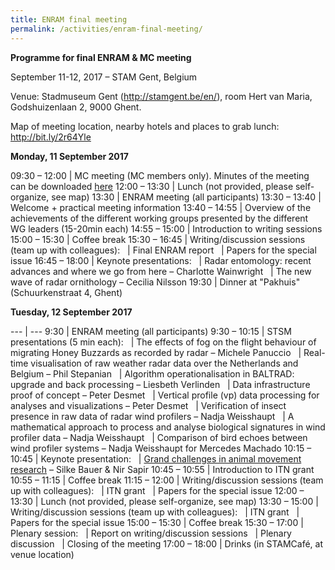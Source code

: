 ```yaml
---
title: ENRAM final meeting
permalink: /activities/enram-final-meeting/
---
```


<style>
  .table td:first-of-type {
    width: 20%;
  }
</style>

**Programme for final ENRAM & MC meeting**

September 11-12, 2017 – STAM Gent, Belgium

Venue: Stadmuseum Gent (<http://stamgent.be/en/>), room Hert van Maria, Godshuizenlaan 2, 9000 Ghent.

Map of meeting location, nearby hotels and places to grab lunch: <http://bit.ly/2r64Yle>

**Monday, 11 September 2017**

09:30 – 12:00 | MC meeting (MC members only). Minutes of the meeting can be downloaded [here](/assets/documents/Cost-Action-ES1305_minutes-of-Ghent-MC-meeting_Sep-2017.pdf)
12:00 – 13:30 | Lunch (not provided, please self-organize, see map)
13:30 | ENRAM meeting (all participants)
13:30 – 13:40 | Welcome + practical meeting information
13:40 – 14:55 | Overview of the achievements of the different working groups presented by the different WG leaders (15-20min each)
14:55 – 15:00 | Introduction to writing sessions
15:00 – 15:30 | Coffee break
15:30 – 16:45 | Writing/discussion sessions (team up with colleagues):
&nbsp; | Final ENRAM report
&nbsp; | Papers for the special issue
16:45 – 18:00 | Keynote presentations:
&nbsp; | Radar entomology: recent advances and where we go from here – Charlotte Wainwright
&nbsp; | The new wave of radar ornithology – Cecilia Nilsson
19:30 | Dinner at "Pakhuis" (Schuurkenstraat 4, Ghent)

**Tuesday, 12 September 2017**

--- | ---
9:30 | ENRAM meeting (all participants)
9:30 – 10:15 | STSM presentations (5 min each):
&nbsp; | The effects of fog on the flight behaviour of migrating Honey Buzzards as recorded by radar – Michele Panuccio
&nbsp; | Real-time visualisation of raw weather radar data over the Netherlands and Belgium – Phil Stepanian
&nbsp; | Algorithm operationalisation in BALTRAD: upgrade and back processing – Liesbeth Verlinden
&nbsp; | Data infrastructure proof of concept – Peter Desmet
&nbsp; | Vertical profile (vp) data processing for analyses and visualizations – Peter Desmet
&nbsp; | Verification of insect presence in raw data of radar wind profilers – Nadja Weisshaupt
&nbsp; | A mathematical approach to process and analyse biological signatures in wind profiler data – Nadja Weisshaupt
&nbsp; | Comparison of bird echoes between wind profiler systems – Nadja Weisshaupt for Mercedes Machado
10:15 – 10:45 | Keynote presentation:
&nbsp; | [Grand challenges in animal movement research](/assets/documents/2017-ENRAM-Meeting-Ghent-SilkeNir_lowres.pdf) – Silke Bauer & Nir Sapir
10:45 – 10:55 | Introduction to ITN grant
10:55 – 11:15 | Coffee break
11:15 – 12:00 | Writing/discussion sessions (team up with colleagues):
&nbsp; | ITN grant
&nbsp; | Papers for the special issue
12:00 – 13:30 | Lunch (not provided, please self-organize, see map)
13:30 – 15:00 | Writing/discussion sessions (team up with colleagues):
&nbsp; | ITN grant
&nbsp; | Papers for the special issue
15:00 – 15:30 | Coffee break
15:30 – 17:00 | Plenary session:
&nbsp; | Report on writing/discussion sessions
&nbsp; | Plenary discussion
&nbsp; | Closing of the meeting
17:00 – 18:00 | Drinks (in STAMCafé, at venue location)
